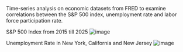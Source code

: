 Time-series analysis on economic datasets from FRED to examine correlations between the S&P 500 index, unemployment rate and labor force participation rate.

S&P 500 Index from 2015 till 2025
![image](https://github.com/user-attachments/assets/a7f39c61-e1eb-495c-b5d5-0ff28788175a)

Unemployment Rate in New York, California and New Jersey
![image](https://github.com/user-attachments/assets/be916fb5-42bb-41a0-b792-174b80f04021)
